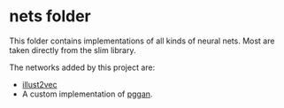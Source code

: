 # nets folder

This folder contains implementations of all kinds of neural nets. Most are taken directly from the slim library.

The networks added by this project are:

- [illust2vec](illust2vec.py)
- A custom implementation of [pggan](pggan.py).